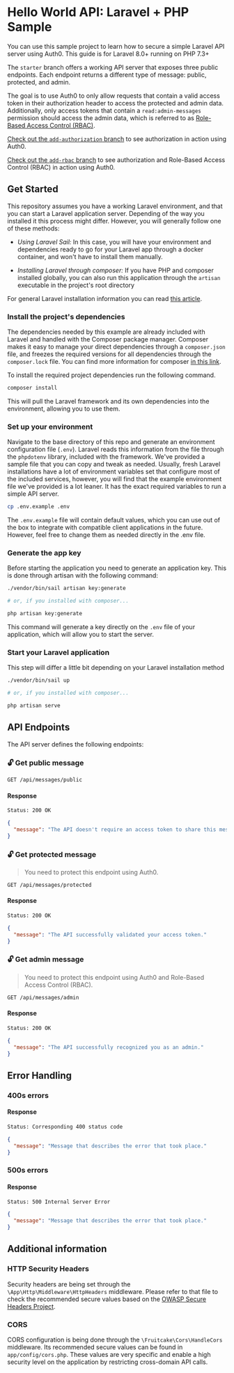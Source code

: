 # Hello World API: Laravel + PHP Sample

You can use this sample project to learn how to secure a simple Laravel API server using Auth0. This guide is for Laravel 8.0+ running on PHP 7.3+

The `starter` branch offers a working API server that exposes three public endpoints. Each endpoint returns a different type of message: public, protected, and admin.

The goal is to use Auth0 to only allow requests that contain a valid access token in their authorization header to access the protected and admin data. Additionally, only access tokens that contain a `read:admin-messages` permission should access the admin data, which is referred to as [Role-Based Access Control (RBAC)](https://auth0.com/docs/authorization/rbac/).

[Check out the `add-authorization` branch](https://github.com/yemiwebby/api-server-laravel/tree/add-authorization) to see authorization in action using Auth0.

[Check out the `add-rbac` branch](https://github.com/yemiwebby/api-server-laravel/tree/add-rbac) to see authorization and Role-Based Access Control (RBAC) in action using Auth0.


## Get Started

This repository assumes you have a working Laravel environment, and that you can start a Laravel application server. Depending of the way you installed it this process might differ. However, you will generally follow one of these methods:

- *Using Laravel Sail:* In this case, you will have your environment and dependencies ready to go for your Laravel app through a docker container, and won't have to install them manually.

- *Installing Laravel through composer:* If you have PHP and composer installed globally, you can also run this application through the `artisan` executable in the project's root directory

For general Laravel installation information you can read [this article](https://laravel.com/docs/8.x/installation).

### Install the project's dependencies

The dependencies needed by this example are already included with Laravel and handled with the Composer package manager. Composer makes it easy to manage your direct dependencies through a `composer.json` file, and freezes the required versions for all dependencies through the `composer.lock` file. You can find more information for composer [in this link](https://getcomposer.org/doc/00-intro.md).

To install the required project dependencies run the following command.

```bash
composer install
```

This will pull the Laravel framework and its own dependencies into the environment, allowing you to use them.

### Set up your environment

Navigate to the base directory of this repo and generate an environment configuration file (`.env`). Laravel reads this information from the file through the `phpdotenv` library, included with the framework. We've provided a sample file that you can copy and tweak as needed. Usually, fresh Laravel installations have a lot of environment variables set that configure most of the included services, however, you will find that the example environment file we've provided is a lot leaner. It has the exact required variables to run a simple API server.

```bash
cp .env.example .env
```

The `.env.example` file will contain default values, which you can use out of the box to integrate with compatible client applications in the future. However, feel free to change them as needed directly in the .env file.

### Generate the app key

Before starting the application you need to generate an application key. This is done through artisan with the following command:

```bash
./vendor/bin/sail artisan key:generate

# or, if you installed with composer...

php artisan key:generate
```

This command will generate a key directly on the `.env` file of your application, which will allow you to start the server.

### Start your Laravel application

This step will differ a little bit depending on your Laravel installation method

```bash
./vendor/bin/sail up

# or, if you installed with composer...

php artisan serve
```

## API Endpoints

The API server defines the following endpoints:

### 🔓 Get public message

```bash
GET /api/messages/public
```

#### Response

```bash
Status: 200 OK
```

```json
{
  "message": "The API doesn't require an access token to share this message."
}
```

### 🔓 Get protected message

> You need to protect this endpoint using Auth0.

```bash
GET /api/messages/protected
```

#### Response

```bash
Status: 200 OK
```

```json
{
  "message": "The API successfully validated your access token."
}
```

### 🔓 Get admin message

> You need to protect this endpoint using Auth0 and Role-Based Access Control (RBAC).

```bash
GET /api/messages/admin
```

#### Response

```bash
Status: 200 OK
```

```json
{
  "message": "The API successfully recognized you as an admin."
}
```

## Error Handling

### 400s errors

#### Response

```bash
Status: Corresponding 400 status code
```

```json
{
  "message": "Message that describes the error that took place."
}
```

### 500s errors

#### Response

```bash
Status: 500 Internal Server Error
```

```json
{
  "message": "Message that describes the error that took place."
}
```

## Additional information

### HTTP Security Headers

Security headers are being set through the `\App\Http\Middleware\HttpHeaders` middleware. Please refer to that file to check the recommended secure values based on the [OWASP Secure Headers Project](https://owasp.org/www-project-secure-headers/#div-headers).

### CORS

CORS configuration is being done through the `\Fruitcake\Cors\HandleCors` middleware. Its recommended secure values can be found in `app/config/cors.php`. These values are very specific and enable a high security level on the application by restricting cross-domain API calls.
